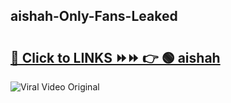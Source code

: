 
 ## aishah-Only-Fans-Leaked

# <h2><a href="https://clipsfans.com/aishah&ref=git">🔗 Click to LINKS ⏩⏩ 👉 🟢 aishah </a></h2>

<a href="https://clipsfans.com/aishah&ref=git" rel="nofollow" data-target="animated-image.originalLink"><img src="https://i.ibb.co.com/xMMVF88/686577567.gif" alt="Viral Video Original" style="max-width: 100%; display: inline-block;" data-target="animated-image.originalImage"></a>
